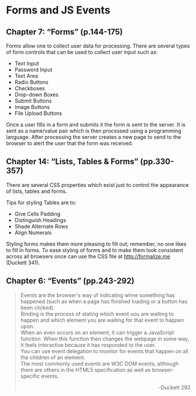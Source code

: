 # Forms and JS Events

## Chapter 7: “Forms” (p.144-175)
Forms allow one to collect user data for processing. There are several types of form controls that can be used to collect user input such as:

* Text Input
* Password Input
* Text Area
* Radio Buttons
* Checkboxes
* Drop-down Boxes
* Submit Buttons
* Image Buttons
* File Upload Buttons

Once a user fills in a form and submits it the form is sent to the server. It is sent as a name/value pair which is then processed using a programming language. After processing the server creates a new page to send to the browser to alert the user that the form was received. 

## Chapter 14: “Lists, Tables & Forms” (pp.330-357)
There are several CSS properties which exist just to control the appearance of lists, tables and forms. 

Tips for styling Tables are to:
* Give Cells Padding
* Distinguish Headings
* Shade Alternate Rows
* Align Numerals

Styling forms makes them more pleasing to fill out; remember, no one likes to fill in forms. To ease styling of forms and to make them look consistent across all browsers once can use the CSS file at http://formalize.me (Duckett 341).

## Chapter 6: “Events” (pp.243-292)

> Events are the browser's way of indicating whne something has happened (such as when a page has finished loading or a button has been clicked).<br>
> Binding is the process of stating which event uou are waiting to happen and which element you are waiting for that event to happen upon.<br>
> When an even occurs on an element, it can trigger a JavaScript function. When this function then changes the webpage in some way, it feels interactive because it has responded to the user.<br>
> You can use event delegation to monitor for events that happen on all the children of an element.<br>
> The most commonly used events are W3C DOM events, although there are others in the HTML5 specification as well as browser-specific events.<br>
> <div style="text-align: right">-Duckett 292</div>